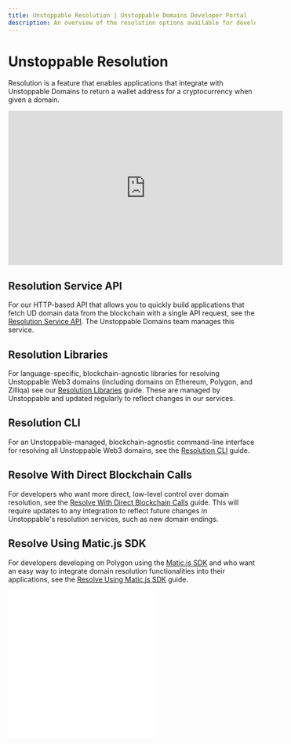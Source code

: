 ```yaml
---
title: Unstoppable Resolution | Unstoppable Domains Developer Portal
description: An overview of the resolution options available for developers integrating Unstoppable Web3 domains into their Web3 applications.
---
```


# Unstoppable Resolution

Resolution is a feature that enables applications that integrate with Unstoppable Domains to return a wallet address for a cryptocurrency when given a domain.

<div class="video-container">
<iframe width="560" height="315" src="https://www.youtube.com/embed/vQLQ36lWH8Y" title="Tutorial: Introduction To Unstoppable Domains Resolution" frameborder="0" allow="accelerometer; autoplay; clipboard-write; encrypted-media; gyroscope; picture-in-picture" allowfullscreen></iframe>
</div>

## Resolution Service API

For our HTTP-based API that allows you to quickly build applications that fetch UD domain data from the blockchain with a single API request, see the [Resolution Service API](/developer-toolkit/resolution-integration-methods/resolution-service/overview.md). The Unstoppable Domains team manages this service.

## Resolution Libraries

For language-specific, blockchain-agnostic libraries for resolving Unstoppable Web3 domains (including domains on Ethereum, Polygon, and Zilliqa) see our [Resolution Libraries](/developer-toolkit/resolution-integration-methods/resolution-libraries/libraries-overview.md) guide. These are managed by Unstoppable and updated regularly to reflect changes in our services.

## Resolution CLI

For an Unstoppable-managed, blockchain-agnostic command-line interface for resolving all Unstoppable Web3 domains, see the [Resolution CLI](/developer-toolkit/resolution-integration-methods/resolution-cli.md) guide.

## Resolve With Direct Blockchain Calls

For developers who want more direct, low-level control over domain resolution, see the [Resolve With Direct Blockchain Calls](/developer-toolkit/resolution-integration-methods/direct-blockchain-calls/bc-overview.md) guide. This will require updates to any integration to reflect future changes in Unstoppable's resolution services, such as new domain endings.

## Resolve Using Matic.js SDK

For developers developing on Polygon using the [Matic.js SDK](https://github.com/maticnetwork/matic.js) and who want an easy way to integrate domain resolution functionalities into their applications, see the [Resolve Using Matic.js SDK](/developer-toolkit/resolution-integration-methods/resolution-libraries/resolve-with-maticjs.md) guide.

<embed src="/snippets/_discord.md" />

<embed src="/snippets/_developer-survey-embed.md" />
